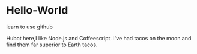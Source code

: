 # Hello-World
learn to use github

Hubot here,I like Node.js and Coffeescript.
I've had tacos on the moon and find them far superior to Earth tacos.
